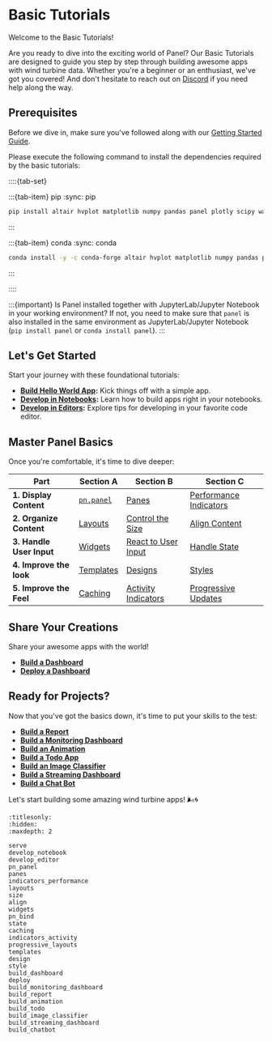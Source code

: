 # Basic Tutorials

Welcome to the Basic Tutorials!

Are you ready to dive into the exciting world of Panel? Our Basic Tutorials are designed to guide you step by step through building awesome apps with wind turbine data. Whether you're a beginner or an enthusiast, we've got you covered! And don't hesitate to reach out on [Discord](https://discord.gg/rb6gPXbdAr) if you need help along the way.

## Prerequisites

Before we dive in, make sure you've followed along with our [Getting Started Guide](../../getting_started/index.md).

Please execute the following command to install the dependencies required by the basic tutorials:

::::{tab-set}

:::{tab-item} pip
:sync: pip

```bash
pip install altair hvplot matplotlib numpy pandas panel plotly scipy watchfiles
```

:::

:::{tab-item} conda
:sync: conda

```bash
conda install -y -c conda-forge altair hvplot matplotlib numpy pandas panel plotly scipy watchfiles
```

:::

::::

:::{important}
Is Panel installed together with JupyterLab/Jupyter Notebook in your working environment? If not, you need to make sure that `panel` is also installed in the same environment as JupyterLab/Jupyter Notebook (`pip install panel` or `conda install panel`).
:::

## Let's Get Started

Start your journey with these foundational tutorials:

- **[Build Hello World App](serve.md):** Kick things off with a simple app.
- **[Develop in Notebooks](develop_notebook.md):** Learn how to build apps right in your notebooks.
- **[Develop in Editors](develop_editor.md):** Explore tips for developing in your favorite code editor.

## Master Panel Basics

Once you're comfortable, it's time to dive deeper:

| Part | Section A | Section B| Section C |
|--------------------------|---------------------------|-------------------|------------------------------------------------------|
| **1. Display Content**       | [`pn.panel`](pn_panel.md) | [Panes](panes.md) | [Performance Indicators](indicators_performance.md) |
| **2. Organize Content**      | [Layouts](layouts.md)    | [Control the Size](size.md) | [Align Content](align.md)                           |
| **3. Handle User Input**     | [Widgets](widgets.md)    | [React to User Input](pn_bind.md) | [Handle State](state.md)                        |
| **4. Improve the look**      | [Templates](templates.md)| [Designs](design.md) | [Styles](style.md)                                |
| **5. Improve the Feel**      | [Caching](caching.md)    | [Activity Indicators](indicators_activity.md) | [Progressive Updates](progressive_layouts.md)  |

## Share Your Creations

Share your awesome apps with the world!

- **[Build a Dashboard](build_dashboard.md)**
- **[Deploy a Dashboard](deploy.md)**

## Ready for Projects?

Now that you've got the basics down, it's time to put your skills to the test:

- **[Build a Report](build_report.md)**
- **[Build a Monitoring Dashboard](build_monitoring_dashboard.md)**
- **[Build an Animation](build_animation.md)**
- **[Build a Todo App](build_todo.md)**
- **[Build an Image Classifier](build_image_classifier.md)**
- **[Build a Streaming Dashboard](build_streaming_dashboard.md)**
- **[Build a Chat Bot](build_chatbot.md)**

Let's start building some amazing wind turbine apps! 🌬️🌀

```{toctree}
:titlesonly:
:hidden:
:maxdepth: 2

serve
develop_notebook
develop_editor
pn_panel
panes
indicators_performance
layouts
size
align
widgets
pn_bind
state
caching
indicators_activity
progressive_layouts
templates
design
style
build_dashboard
deploy
build_monitoring_dashboard
build_report
build_animation
build_todo
build_image_classifier
build_streaming_dashboard
build_chatbot
```
